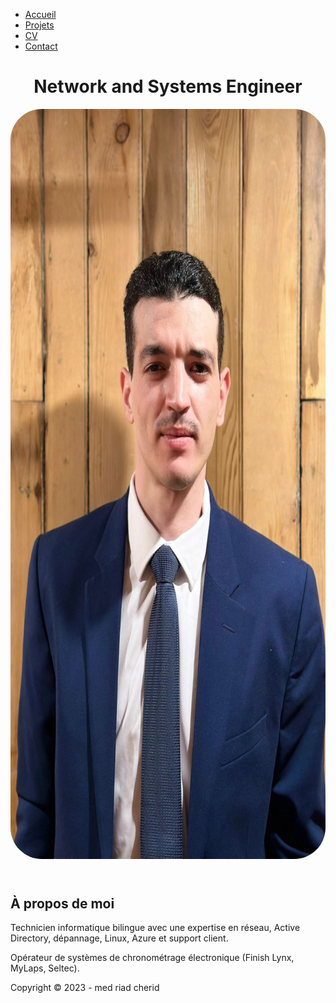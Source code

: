 <html lang="fr">
<head>
  <meta charset="UTF-8">
  <meta name="viewport" content="width=device-width, initial-scale=1.0">
  <link rel="stylesheet" href="style.css">
</head>
<body>
  <!-- Barre de navigation -->
  <nav>
    <ul>
      <li><a href="index.html" id="home-link">Accueil</a></li>
      <li><a href="projects.html" id="projects-link">Projets</a></li>
      <li><a href="resume.html" id="resume-link">CV</a></li>
      <li><a href="contact.html" id="contact-link">Contact</a></li>
    </ul>
  </nav>

  <header class="header">
   <h1>Network and Systems Engineer</h1> 
<img src="myimage1.jpg" alt="Describe your image" style="width: 2500px; height: 1200px; border-radius: 50px;">  </header>

  <main>
    <section class="about-me">
      <h2>À propos de moi</h2>
      <p>Technicien informatique bilingue avec une expertise en réseau, Active Directory, dépannage, Linux, Azure et support client.</p>
      <p>Opérateur de systèmes de chronométrage électronique (Finish Lynx, MyLaps, Seltec).</p>
    </section>
  </main>
    <footer>
    <p>Copyright &copy; 2023 - med riad cherid</p>
  </footer>
</body>
</html>
